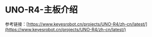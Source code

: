 #  UNO-R4-主板介绍

参考链接：[https://www.keyesrobot.cn/projects/UNO-R4/zh-cn/latest/](https://www.keyesrobot.cn/projects/UNO-R4/zh-cn/latest/)